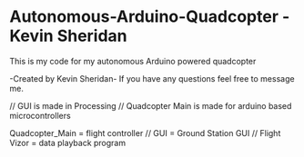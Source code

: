 Autonomous-Arduino-Quadcopter - Kevin Sheridan
=============================

This is my code for my autonomous Arduino powered quadcopter

-Created by Kevin Sheridan-
If you have any questions feel free to message me.

// GUI is made in Processing
// Quadcopter Main is made for arduino based microcontrollers

Quadcopter_Main = flight controller // GUI = Ground Station GUI // Flight Vizor = data playback program
